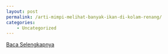 ```yaml
---
layout: post
permalink: /arti-mimpi-melihat-banyak-ikan-di-kolam-renang/
categories:
    - Uncategorized
---
```


[Baca Selengkapnya](/08)